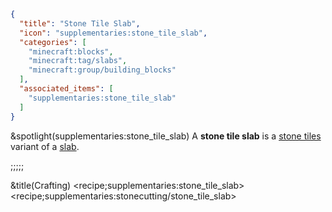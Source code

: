 ```json
{
  "title": "Stone Tile Slab",
  "icon": "supplementaries:stone_tile_slab",
  "categories": [
    "minecraft:blocks",
    "minecraft:tag/slabs",
    "minecraft:group/building_blocks"
  ],
  "associated_items": [
    "supplementaries:stone_tile_slab"
  ]
}
```

&spotlight(supplementaries:stone_tile_slab)
A **stone tile slab** is a [stone tiles](^supplementaries:stone_tiles) variant of a [slab](^minecraft:tag/slabs).

;;;;;

&title(Crafting)
<recipe;supplementaries:stone_tile_slab>
<recipe;supplementaries:stonecutting/stone_tile_slab>
